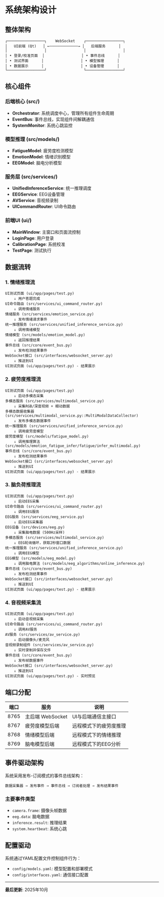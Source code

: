 # 系统架构设计

## 整体架构

```
┌─────────────────┐    WebSocket    ┌─────────────────┐
│   UI前端 (Qt)   │ ←─────────────→ │   后端服务      │
│                 │                 │                 │
│ • 登录/校准页面  │                 │ • 事件总线      │
│ • 测试界面      │                 │ • 模型推理      │
│ • 数据展示      │                 │ • 设备管理      │
└─────────────────┘                 └─────────────────┘
```

## 核心组件

### 后端核心 (src/)
- **Orchestrator**: 系统调度中心，管理所有组件生命周期
- **EventBus**: 事件总线，实现组件间解耦通信
- **SystemMonitor**: 系统心跳监控

### 模型推理 (src/models/)
- **FatigueModel**: 疲劳度检测模型
- **EmotionModel**: 情绪识别模型  
- **EEGModel**: 脑电分析模型

### 服务层 (src/services/)
- **UnifiedInferenceService**: 统一推理调度
- **EEGService**: EEG设备管理
- **AVService**: 音视频录制
- **UICommandRouter**: UI命令路由

### 前端UI (ui/)
- **MainWindow**: 主窗口和页面流控制
- **LoginPage**: 用户登录
- **CalibrationPage**: 系统校准
- **TestPage**: 测试执行

## 数据流转

### 1. 情绪推理流
```
UI测试页面 (ui/app/pages/test.py)
    ↓ 用户答题完成
UI命令路由 (src/services/ui_command_router.py)
    ↓ 调用情绪服务
情绪服务 (src/services/emotion_service.py)
    ↓ 发布情绪请求事件
统一推理服务 (src/services/unified_inference_service.py)
    ↓ 调用情绪模型
情绪模型 (src/models/emotion_model.py)
    ↓ 返回推理结果
事件总线 (src/core/event_bus.py)
    ↓ 发布检测结果事件
WebSocket接口 (src/interfaces/websocket_server.py)
    ↓ 推送到UI
UI测试页面 (ui/app/pages/test.py) - 结果展示
```

### 2. 疲劳度推理流
```
UI测试页面 (ui/app/pages/test.py)
    ↓ 启动多模态采集
多模态服务 (src/services/multimodal_service.py)
    ↓ 采集RGB/深度视频 + 眼动数据
多模态数据收集器 (src/services/multimodal_service.py::MultiModalDataCollector)
    ↓ 发布多模态数据事件
统一推理服务 (src/services/unified_inference_service.py)
    ↓ 调用疲劳度模型
疲劳度模型 (src/models/fatigue_model.py)
    ↓ 调用推理算法 (src/models/emotion_fatigue_infer/fatigue/infer_multimodal.py)
事件总线 (src/core/event_bus.py)
    ↓ 发布检测结果事件
WebSocket接口 (src/interfaces/websocket_server.py)
    ↓ 推送到UI
UI测试页面 (ui/app/pages/test.py) - 结果展示
```

### 3. 脑负荷推理流
```
UI测试页面 (ui/app/pages/test.py)
    ↓ 启动EEG采集
UI命令路由 (src/services/ui_command_router.py)
    ↓ 调用EEG服务
EEG服务 (src/services/eeg_service.py)
    ↓ 启动EEG采集器
EEG设备 (src/devices/eeg.py)
    ↓ 采集脑电数据 (500Hz采样)
多模态服务 (src/services/multimodal_service.py)
    ↓ EEG轮询循环，获取2秒窗口数据
统一推理服务 (src/services/unified_inference_service.py)
    ↓ 调用EEG模型
EEG模型 (src/models/eeg_model.py)
    ↓ 调用脑电算法 (src/models/eeg_algorithms/online_inference.py)
事件总线 (src/core/event_bus.py)
    ↓ 发布检测结果事件
WebSocket接口 (src/interfaces/websocket_server.py)
    ↓ 推送到UI
UI测试页面 (ui/app/pages/test.py) - 结果展示
```

### 4. 音视频采集流
```
UI测试页面 (ui/app/pages/test.py)
    ↓ 启动音视频采集
UI命令路由 (src/services/ui_command_router.py)
    ↓ 调用AV服务
AV服务 (src/services/av_service.py)
    ↓ 启动摄像头/麦克风
音视频录制组件 (src/services/av_service.py)
    ↓ 实时录制并保存文件
事件总线 (src/core/event_bus.py)
    ↓ 发布帧数据事件
WebSocket接口 (src/interfaces/websocket_server.py)
    ↓ 推送到UI
UI测试页面 (ui/app/pages/test.py) - 实时预览
```

## 端口分配

| 端口 | 服务 | 说明 |
|------|------|------|
| 8765 | 主后端 WebSocket | UI与后端通信主接口 |
| 8767 | 疲劳度模型后端 | 远程模式下的疲劳度推理 |
| 8768 | 情绪模型后端 | 远程模式下的情绪推理 |
| 8769 | 脑电模型后端 | 远程模式下的EEG分析 |

## 事件驱动架构

系统采用发布-订阅模式的事件总线架构：

```
数据采集器 → 发布事件 → 事件总线 → 订阅者处理 → 发布结果事件
```

### 主要事件类型
- `camera.frame`: 摄像头帧数据
- `eeg.data`: 脑电数据
- `inference.result`: 推理结果
- `system.heartbeat`: 系统心跳

## 配置驱动

系统通过YAML配置文件控制组件行为：

- `config/models.yaml`: 模型配置和部署模式
- `config/interfaces.yaml`: 通信接口配置

---

**最后更新**: 2025年10月